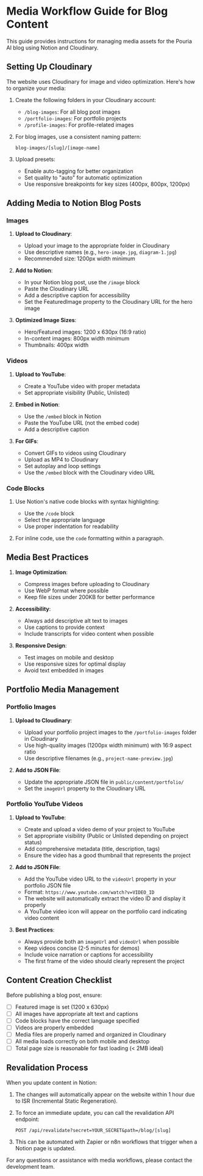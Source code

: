 # Media Workflow Guide for Blog Content

This guide provides instructions for managing media assets for the Pouria AI blog using Notion and Cloudinary.

## Setting Up Cloudinary

The website uses Cloudinary for image and video optimization. Here's how to organize your media:

1. Create the following folders in your Cloudinary account:

   - `/blog-images`: For all blog post images
   - `/portfolio-images`: For portfolio projects
   - `/profile-images`: For profile-related images

2. For blog images, use a consistent naming pattern:

   ```
   blog-images/[slug]/[image-name]
   ```

3. Upload presets:
   - Enable auto-tagging for better organization
   - Set quality to "auto" for automatic optimization
   - Use responsive breakpoints for key sizes (400px, 800px, 1200px)

## Adding Media to Notion Blog Posts

### Images

1. **Upload to Cloudinary**:

   - Upload your image to the appropriate folder in Cloudinary
   - Use descriptive names (e.g., `hero-image.jpg`, `diagram-1.jpg`)
   - Recommended size: 1200px width minimum

2. **Add to Notion**:

   - In your Notion blog post, use the `/image` block
   - Paste the Cloudinary URL
   - Add a descriptive caption for accessibility
   - Set the FeaturedImage property to the Cloudinary URL for the hero image

3. **Optimized Image Sizes**:
   - Hero/Featured images: 1200 x 630px (16:9 ratio)
   - In-content images: 800px width minimum
   - Thumbnails: 400px width

### Videos

1. **Upload to YouTube**:

   - Create a YouTube video with proper metadata
   - Set appropriate visibility (Public, Unlisted)

2. **Embed in Notion**:

   - Use the `/embed` block in Notion
   - Paste the YouTube URL (not the embed code)
   - Add a descriptive caption

3. **For GIFs**:
   - Convert GIFs to videos using Cloudinary
   - Upload as MP4 to Cloudinary
   - Set autoplay and loop settings
   - Use the `/embed` block with the Cloudinary video URL

### Code Blocks

1. Use Notion's native code blocks with syntax highlighting:

   - Use the `/code` block
   - Select the appropriate language
   - Use proper indentation for readability

2. For inline code, use the `code` formatting within a paragraph.

## Media Best Practices

1. **Image Optimization**:

   - Compress images before uploading to Cloudinary
   - Use WebP format where possible
   - Keep file sizes under 200KB for better performance

2. **Accessibility**:

   - Always add descriptive alt text to images
   - Use captions to provide context
   - Include transcripts for video content when possible

3. **Responsive Design**:
   - Test images on mobile and desktop
   - Use responsive sizes for optimal display
   - Avoid text embedded in images

## Portfolio Media Management

### Portfolio Images

1. **Upload to Cloudinary**:

   - Upload your portfolio project images to the `/portfolio-images` folder in Cloudinary
   - Use high-quality images (1200px width minimum) with 16:9 aspect ratio
   - Use descriptive filenames (e.g., `project-name-preview.jpg`)

2. **Add to JSON File**:
   - Update the appropriate JSON file in `public/content/portfolio/`
   - Set the `imageUrl` property to the Cloudinary URL

### Portfolio YouTube Videos

1. **Upload to YouTube**:

   - Create and upload a video demo of your project to YouTube
   - Set appropriate visibility (Public or Unlisted depending on project status)
   - Add comprehensive metadata (title, description, tags)
   - Ensure the video has a good thumbnail that represents the project

2. **Add to JSON File**:

   - Add the YouTube video URL to the `videoUrl` property in your portfolio JSON file
   - Format: `https://www.youtube.com/watch?v=VIDEO_ID`
   - The website will automatically extract the video ID and display it properly
   - A YouTube video icon will appear on the portfolio card indicating video content

3. **Best Practices**:
   - Always provide both an `imageUrl` and `videoUrl` when possible
   - Keep videos concise (2-5 minutes for demos)
   - Include voice narration or captions for accessibility
   - The first frame of the video should clearly represent the project

## Content Creation Checklist

Before publishing a blog post, ensure:

- [ ] Featured image is set (1200 x 630px)
- [ ] All images have appropriate alt text and captions
- [ ] Code blocks have the correct language specified
- [ ] Videos are properly embedded
- [ ] Media files are properly named and organized in Cloudinary
- [ ] All media loads correctly on both mobile and desktop
- [ ] Total page size is reasonable for fast loading (< 2MB ideal)

## Revalidation Process

When you update content in Notion:

1. The changes will automatically appear on the website within 1 hour due to ISR (Incremental Static Regeneration).

2. To force an immediate update, you can call the revalidation API endpoint:

   ```
   POST /api/revalidate?secret=YOUR_SECRET&path=/blog/[slug]
   ```

3. This can be automated with Zapier or n8n workflows that trigger when a Notion page is updated.

For any questions or assistance with media workflows, please contact the development team.
